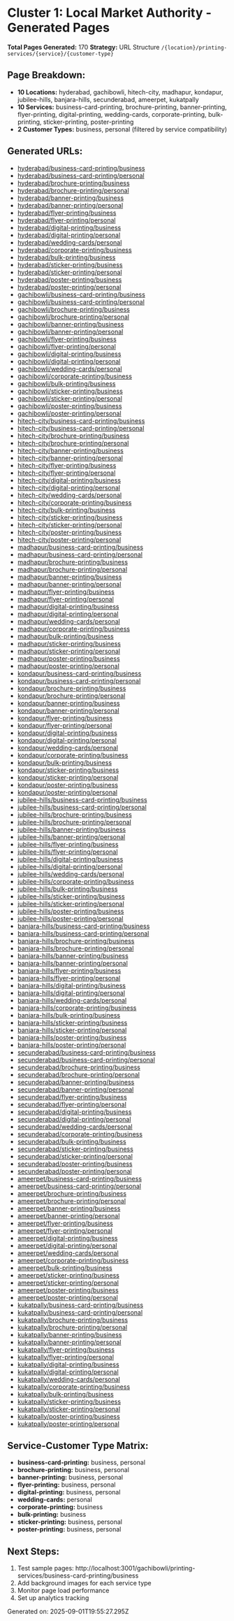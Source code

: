 # Cluster 1: Local Market Authority - Generated Pages

**Total Pages Generated:** 170
**Strategy:** URL Structure `/{location}/printing-services/{service}/{customer-type}`

## Page Breakdown:
- **10 Locations:** hyderabad, gachibowli, hitech-city, madhapur, kondapur, jubilee-hills, banjara-hills, secunderabad, ameerpet, kukatpally
- **10 Services:** business-card-printing, brochure-printing, banner-printing, flyer-printing, digital-printing, wedding-cards, corporate-printing, bulk-printing, sticker-printing, poster-printing
- **2 Customer Types:** business, personal (filtered by service compatibility)

## Generated URLs:

- [hyderabad/business-card-printing/business](http://localhost:3001/hyderabad/printing-services/business-card-printing/business)
- [hyderabad/business-card-printing/personal](http://localhost:3001/hyderabad/printing-services/business-card-printing/personal)
- [hyderabad/brochure-printing/business](http://localhost:3001/hyderabad/printing-services/brochure-printing/business)
- [hyderabad/brochure-printing/personal](http://localhost:3001/hyderabad/printing-services/brochure-printing/personal)
- [hyderabad/banner-printing/business](http://localhost:3001/hyderabad/printing-services/banner-printing/business)
- [hyderabad/banner-printing/personal](http://localhost:3001/hyderabad/printing-services/banner-printing/personal)
- [hyderabad/flyer-printing/business](http://localhost:3001/hyderabad/printing-services/flyer-printing/business)
- [hyderabad/flyer-printing/personal](http://localhost:3001/hyderabad/printing-services/flyer-printing/personal)
- [hyderabad/digital-printing/business](http://localhost:3001/hyderabad/printing-services/digital-printing/business)
- [hyderabad/digital-printing/personal](http://localhost:3001/hyderabad/printing-services/digital-printing/personal)
- [hyderabad/wedding-cards/personal](http://localhost:3001/hyderabad/printing-services/wedding-cards/personal)
- [hyderabad/corporate-printing/business](http://localhost:3001/hyderabad/printing-services/corporate-printing/business)
- [hyderabad/bulk-printing/business](http://localhost:3001/hyderabad/printing-services/bulk-printing/business)
- [hyderabad/sticker-printing/business](http://localhost:3001/hyderabad/printing-services/sticker-printing/business)
- [hyderabad/sticker-printing/personal](http://localhost:3001/hyderabad/printing-services/sticker-printing/personal)
- [hyderabad/poster-printing/business](http://localhost:3001/hyderabad/printing-services/poster-printing/business)
- [hyderabad/poster-printing/personal](http://localhost:3001/hyderabad/printing-services/poster-printing/personal)
- [gachibowli/business-card-printing/business](http://localhost:3001/gachibowli/printing-services/business-card-printing/business)
- [gachibowli/business-card-printing/personal](http://localhost:3001/gachibowli/printing-services/business-card-printing/personal)
- [gachibowli/brochure-printing/business](http://localhost:3001/gachibowli/printing-services/brochure-printing/business)
- [gachibowli/brochure-printing/personal](http://localhost:3001/gachibowli/printing-services/brochure-printing/personal)
- [gachibowli/banner-printing/business](http://localhost:3001/gachibowli/printing-services/banner-printing/business)
- [gachibowli/banner-printing/personal](http://localhost:3001/gachibowli/printing-services/banner-printing/personal)
- [gachibowli/flyer-printing/business](http://localhost:3001/gachibowli/printing-services/flyer-printing/business)
- [gachibowli/flyer-printing/personal](http://localhost:3001/gachibowli/printing-services/flyer-printing/personal)
- [gachibowli/digital-printing/business](http://localhost:3001/gachibowli/printing-services/digital-printing/business)
- [gachibowli/digital-printing/personal](http://localhost:3001/gachibowli/printing-services/digital-printing/personal)
- [gachibowli/wedding-cards/personal](http://localhost:3001/gachibowli/printing-services/wedding-cards/personal)
- [gachibowli/corporate-printing/business](http://localhost:3001/gachibowli/printing-services/corporate-printing/business)
- [gachibowli/bulk-printing/business](http://localhost:3001/gachibowli/printing-services/bulk-printing/business)
- [gachibowli/sticker-printing/business](http://localhost:3001/gachibowli/printing-services/sticker-printing/business)
- [gachibowli/sticker-printing/personal](http://localhost:3001/gachibowli/printing-services/sticker-printing/personal)
- [gachibowli/poster-printing/business](http://localhost:3001/gachibowli/printing-services/poster-printing/business)
- [gachibowli/poster-printing/personal](http://localhost:3001/gachibowli/printing-services/poster-printing/personal)
- [hitech-city/business-card-printing/business](http://localhost:3001/hitech-city/printing-services/business-card-printing/business)
- [hitech-city/business-card-printing/personal](http://localhost:3001/hitech-city/printing-services/business-card-printing/personal)
- [hitech-city/brochure-printing/business](http://localhost:3001/hitech-city/printing-services/brochure-printing/business)
- [hitech-city/brochure-printing/personal](http://localhost:3001/hitech-city/printing-services/brochure-printing/personal)
- [hitech-city/banner-printing/business](http://localhost:3001/hitech-city/printing-services/banner-printing/business)
- [hitech-city/banner-printing/personal](http://localhost:3001/hitech-city/printing-services/banner-printing/personal)
- [hitech-city/flyer-printing/business](http://localhost:3001/hitech-city/printing-services/flyer-printing/business)
- [hitech-city/flyer-printing/personal](http://localhost:3001/hitech-city/printing-services/flyer-printing/personal)
- [hitech-city/digital-printing/business](http://localhost:3001/hitech-city/printing-services/digital-printing/business)
- [hitech-city/digital-printing/personal](http://localhost:3001/hitech-city/printing-services/digital-printing/personal)
- [hitech-city/wedding-cards/personal](http://localhost:3001/hitech-city/printing-services/wedding-cards/personal)
- [hitech-city/corporate-printing/business](http://localhost:3001/hitech-city/printing-services/corporate-printing/business)
- [hitech-city/bulk-printing/business](http://localhost:3001/hitech-city/printing-services/bulk-printing/business)
- [hitech-city/sticker-printing/business](http://localhost:3001/hitech-city/printing-services/sticker-printing/business)
- [hitech-city/sticker-printing/personal](http://localhost:3001/hitech-city/printing-services/sticker-printing/personal)
- [hitech-city/poster-printing/business](http://localhost:3001/hitech-city/printing-services/poster-printing/business)
- [hitech-city/poster-printing/personal](http://localhost:3001/hitech-city/printing-services/poster-printing/personal)
- [madhapur/business-card-printing/business](http://localhost:3001/madhapur/printing-services/business-card-printing/business)
- [madhapur/business-card-printing/personal](http://localhost:3001/madhapur/printing-services/business-card-printing/personal)
- [madhapur/brochure-printing/business](http://localhost:3001/madhapur/printing-services/brochure-printing/business)
- [madhapur/brochure-printing/personal](http://localhost:3001/madhapur/printing-services/brochure-printing/personal)
- [madhapur/banner-printing/business](http://localhost:3001/madhapur/printing-services/banner-printing/business)
- [madhapur/banner-printing/personal](http://localhost:3001/madhapur/printing-services/banner-printing/personal)
- [madhapur/flyer-printing/business](http://localhost:3001/madhapur/printing-services/flyer-printing/business)
- [madhapur/flyer-printing/personal](http://localhost:3001/madhapur/printing-services/flyer-printing/personal)
- [madhapur/digital-printing/business](http://localhost:3001/madhapur/printing-services/digital-printing/business)
- [madhapur/digital-printing/personal](http://localhost:3001/madhapur/printing-services/digital-printing/personal)
- [madhapur/wedding-cards/personal](http://localhost:3001/madhapur/printing-services/wedding-cards/personal)
- [madhapur/corporate-printing/business](http://localhost:3001/madhapur/printing-services/corporate-printing/business)
- [madhapur/bulk-printing/business](http://localhost:3001/madhapur/printing-services/bulk-printing/business)
- [madhapur/sticker-printing/business](http://localhost:3001/madhapur/printing-services/sticker-printing/business)
- [madhapur/sticker-printing/personal](http://localhost:3001/madhapur/printing-services/sticker-printing/personal)
- [madhapur/poster-printing/business](http://localhost:3001/madhapur/printing-services/poster-printing/business)
- [madhapur/poster-printing/personal](http://localhost:3001/madhapur/printing-services/poster-printing/personal)
- [kondapur/business-card-printing/business](http://localhost:3001/kondapur/printing-services/business-card-printing/business)
- [kondapur/business-card-printing/personal](http://localhost:3001/kondapur/printing-services/business-card-printing/personal)
- [kondapur/brochure-printing/business](http://localhost:3001/kondapur/printing-services/brochure-printing/business)
- [kondapur/brochure-printing/personal](http://localhost:3001/kondapur/printing-services/brochure-printing/personal)
- [kondapur/banner-printing/business](http://localhost:3001/kondapur/printing-services/banner-printing/business)
- [kondapur/banner-printing/personal](http://localhost:3001/kondapur/printing-services/banner-printing/personal)
- [kondapur/flyer-printing/business](http://localhost:3001/kondapur/printing-services/flyer-printing/business)
- [kondapur/flyer-printing/personal](http://localhost:3001/kondapur/printing-services/flyer-printing/personal)
- [kondapur/digital-printing/business](http://localhost:3001/kondapur/printing-services/digital-printing/business)
- [kondapur/digital-printing/personal](http://localhost:3001/kondapur/printing-services/digital-printing/personal)
- [kondapur/wedding-cards/personal](http://localhost:3001/kondapur/printing-services/wedding-cards/personal)
- [kondapur/corporate-printing/business](http://localhost:3001/kondapur/printing-services/corporate-printing/business)
- [kondapur/bulk-printing/business](http://localhost:3001/kondapur/printing-services/bulk-printing/business)
- [kondapur/sticker-printing/business](http://localhost:3001/kondapur/printing-services/sticker-printing/business)
- [kondapur/sticker-printing/personal](http://localhost:3001/kondapur/printing-services/sticker-printing/personal)
- [kondapur/poster-printing/business](http://localhost:3001/kondapur/printing-services/poster-printing/business)
- [kondapur/poster-printing/personal](http://localhost:3001/kondapur/printing-services/poster-printing/personal)
- [jubilee-hills/business-card-printing/business](http://localhost:3001/jubilee-hills/printing-services/business-card-printing/business)
- [jubilee-hills/business-card-printing/personal](http://localhost:3001/jubilee-hills/printing-services/business-card-printing/personal)
- [jubilee-hills/brochure-printing/business](http://localhost:3001/jubilee-hills/printing-services/brochure-printing/business)
- [jubilee-hills/brochure-printing/personal](http://localhost:3001/jubilee-hills/printing-services/brochure-printing/personal)
- [jubilee-hills/banner-printing/business](http://localhost:3001/jubilee-hills/printing-services/banner-printing/business)
- [jubilee-hills/banner-printing/personal](http://localhost:3001/jubilee-hills/printing-services/banner-printing/personal)
- [jubilee-hills/flyer-printing/business](http://localhost:3001/jubilee-hills/printing-services/flyer-printing/business)
- [jubilee-hills/flyer-printing/personal](http://localhost:3001/jubilee-hills/printing-services/flyer-printing/personal)
- [jubilee-hills/digital-printing/business](http://localhost:3001/jubilee-hills/printing-services/digital-printing/business)
- [jubilee-hills/digital-printing/personal](http://localhost:3001/jubilee-hills/printing-services/digital-printing/personal)
- [jubilee-hills/wedding-cards/personal](http://localhost:3001/jubilee-hills/printing-services/wedding-cards/personal)
- [jubilee-hills/corporate-printing/business](http://localhost:3001/jubilee-hills/printing-services/corporate-printing/business)
- [jubilee-hills/bulk-printing/business](http://localhost:3001/jubilee-hills/printing-services/bulk-printing/business)
- [jubilee-hills/sticker-printing/business](http://localhost:3001/jubilee-hills/printing-services/sticker-printing/business)
- [jubilee-hills/sticker-printing/personal](http://localhost:3001/jubilee-hills/printing-services/sticker-printing/personal)
- [jubilee-hills/poster-printing/business](http://localhost:3001/jubilee-hills/printing-services/poster-printing/business)
- [jubilee-hills/poster-printing/personal](http://localhost:3001/jubilee-hills/printing-services/poster-printing/personal)
- [banjara-hills/business-card-printing/business](http://localhost:3001/banjara-hills/printing-services/business-card-printing/business)
- [banjara-hills/business-card-printing/personal](http://localhost:3001/banjara-hills/printing-services/business-card-printing/personal)
- [banjara-hills/brochure-printing/business](http://localhost:3001/banjara-hills/printing-services/brochure-printing/business)
- [banjara-hills/brochure-printing/personal](http://localhost:3001/banjara-hills/printing-services/brochure-printing/personal)
- [banjara-hills/banner-printing/business](http://localhost:3001/banjara-hills/printing-services/banner-printing/business)
- [banjara-hills/banner-printing/personal](http://localhost:3001/banjara-hills/printing-services/banner-printing/personal)
- [banjara-hills/flyer-printing/business](http://localhost:3001/banjara-hills/printing-services/flyer-printing/business)
- [banjara-hills/flyer-printing/personal](http://localhost:3001/banjara-hills/printing-services/flyer-printing/personal)
- [banjara-hills/digital-printing/business](http://localhost:3001/banjara-hills/printing-services/digital-printing/business)
- [banjara-hills/digital-printing/personal](http://localhost:3001/banjara-hills/printing-services/digital-printing/personal)
- [banjara-hills/wedding-cards/personal](http://localhost:3001/banjara-hills/printing-services/wedding-cards/personal)
- [banjara-hills/corporate-printing/business](http://localhost:3001/banjara-hills/printing-services/corporate-printing/business)
- [banjara-hills/bulk-printing/business](http://localhost:3001/banjara-hills/printing-services/bulk-printing/business)
- [banjara-hills/sticker-printing/business](http://localhost:3001/banjara-hills/printing-services/sticker-printing/business)
- [banjara-hills/sticker-printing/personal](http://localhost:3001/banjara-hills/printing-services/sticker-printing/personal)
- [banjara-hills/poster-printing/business](http://localhost:3001/banjara-hills/printing-services/poster-printing/business)
- [banjara-hills/poster-printing/personal](http://localhost:3001/banjara-hills/printing-services/poster-printing/personal)
- [secunderabad/business-card-printing/business](http://localhost:3001/secunderabad/printing-services/business-card-printing/business)
- [secunderabad/business-card-printing/personal](http://localhost:3001/secunderabad/printing-services/business-card-printing/personal)
- [secunderabad/brochure-printing/business](http://localhost:3001/secunderabad/printing-services/brochure-printing/business)
- [secunderabad/brochure-printing/personal](http://localhost:3001/secunderabad/printing-services/brochure-printing/personal)
- [secunderabad/banner-printing/business](http://localhost:3001/secunderabad/printing-services/banner-printing/business)
- [secunderabad/banner-printing/personal](http://localhost:3001/secunderabad/printing-services/banner-printing/personal)
- [secunderabad/flyer-printing/business](http://localhost:3001/secunderabad/printing-services/flyer-printing/business)
- [secunderabad/flyer-printing/personal](http://localhost:3001/secunderabad/printing-services/flyer-printing/personal)
- [secunderabad/digital-printing/business](http://localhost:3001/secunderabad/printing-services/digital-printing/business)
- [secunderabad/digital-printing/personal](http://localhost:3001/secunderabad/printing-services/digital-printing/personal)
- [secunderabad/wedding-cards/personal](http://localhost:3001/secunderabad/printing-services/wedding-cards/personal)
- [secunderabad/corporate-printing/business](http://localhost:3001/secunderabad/printing-services/corporate-printing/business)
- [secunderabad/bulk-printing/business](http://localhost:3001/secunderabad/printing-services/bulk-printing/business)
- [secunderabad/sticker-printing/business](http://localhost:3001/secunderabad/printing-services/sticker-printing/business)
- [secunderabad/sticker-printing/personal](http://localhost:3001/secunderabad/printing-services/sticker-printing/personal)
- [secunderabad/poster-printing/business](http://localhost:3001/secunderabad/printing-services/poster-printing/business)
- [secunderabad/poster-printing/personal](http://localhost:3001/secunderabad/printing-services/poster-printing/personal)
- [ameerpet/business-card-printing/business](http://localhost:3001/ameerpet/printing-services/business-card-printing/business)
- [ameerpet/business-card-printing/personal](http://localhost:3001/ameerpet/printing-services/business-card-printing/personal)
- [ameerpet/brochure-printing/business](http://localhost:3001/ameerpet/printing-services/brochure-printing/business)
- [ameerpet/brochure-printing/personal](http://localhost:3001/ameerpet/printing-services/brochure-printing/personal)
- [ameerpet/banner-printing/business](http://localhost:3001/ameerpet/printing-services/banner-printing/business)
- [ameerpet/banner-printing/personal](http://localhost:3001/ameerpet/printing-services/banner-printing/personal)
- [ameerpet/flyer-printing/business](http://localhost:3001/ameerpet/printing-services/flyer-printing/business)
- [ameerpet/flyer-printing/personal](http://localhost:3001/ameerpet/printing-services/flyer-printing/personal)
- [ameerpet/digital-printing/business](http://localhost:3001/ameerpet/printing-services/digital-printing/business)
- [ameerpet/digital-printing/personal](http://localhost:3001/ameerpet/printing-services/digital-printing/personal)
- [ameerpet/wedding-cards/personal](http://localhost:3001/ameerpet/printing-services/wedding-cards/personal)
- [ameerpet/corporate-printing/business](http://localhost:3001/ameerpet/printing-services/corporate-printing/business)
- [ameerpet/bulk-printing/business](http://localhost:3001/ameerpet/printing-services/bulk-printing/business)
- [ameerpet/sticker-printing/business](http://localhost:3001/ameerpet/printing-services/sticker-printing/business)
- [ameerpet/sticker-printing/personal](http://localhost:3001/ameerpet/printing-services/sticker-printing/personal)
- [ameerpet/poster-printing/business](http://localhost:3001/ameerpet/printing-services/poster-printing/business)
- [ameerpet/poster-printing/personal](http://localhost:3001/ameerpet/printing-services/poster-printing/personal)
- [kukatpally/business-card-printing/business](http://localhost:3001/kukatpally/printing-services/business-card-printing/business)
- [kukatpally/business-card-printing/personal](http://localhost:3001/kukatpally/printing-services/business-card-printing/personal)
- [kukatpally/brochure-printing/business](http://localhost:3001/kukatpally/printing-services/brochure-printing/business)
- [kukatpally/brochure-printing/personal](http://localhost:3001/kukatpally/printing-services/brochure-printing/personal)
- [kukatpally/banner-printing/business](http://localhost:3001/kukatpally/printing-services/banner-printing/business)
- [kukatpally/banner-printing/personal](http://localhost:3001/kukatpally/printing-services/banner-printing/personal)
- [kukatpally/flyer-printing/business](http://localhost:3001/kukatpally/printing-services/flyer-printing/business)
- [kukatpally/flyer-printing/personal](http://localhost:3001/kukatpally/printing-services/flyer-printing/personal)
- [kukatpally/digital-printing/business](http://localhost:3001/kukatpally/printing-services/digital-printing/business)
- [kukatpally/digital-printing/personal](http://localhost:3001/kukatpally/printing-services/digital-printing/personal)
- [kukatpally/wedding-cards/personal](http://localhost:3001/kukatpally/printing-services/wedding-cards/personal)
- [kukatpally/corporate-printing/business](http://localhost:3001/kukatpally/printing-services/corporate-printing/business)
- [kukatpally/bulk-printing/business](http://localhost:3001/kukatpally/printing-services/bulk-printing/business)
- [kukatpally/sticker-printing/business](http://localhost:3001/kukatpally/printing-services/sticker-printing/business)
- [kukatpally/sticker-printing/personal](http://localhost:3001/kukatpally/printing-services/sticker-printing/personal)
- [kukatpally/poster-printing/business](http://localhost:3001/kukatpally/printing-services/poster-printing/business)
- [kukatpally/poster-printing/personal](http://localhost:3001/kukatpally/printing-services/poster-printing/personal)

## Service-Customer Type Matrix:
- **business-card-printing:** business, personal
- **brochure-printing:** business, personal
- **banner-printing:** business, personal
- **flyer-printing:** business, personal
- **digital-printing:** business, personal
- **wedding-cards:** personal
- **corporate-printing:** business
- **bulk-printing:** business
- **sticker-printing:** business, personal
- **poster-printing:** business, personal

## Next Steps:
1. Test sample pages: http://localhost:3001/gachibowli/printing-services/business-card-printing/business
2. Add background images for each service type
3. Monitor page load performance
4. Set up analytics tracking

Generated on: 2025-09-01T19:55:27.295Z
